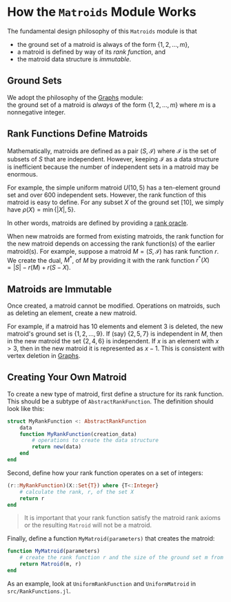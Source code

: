 # How the `Matroids` Module Works

The fundamental design philosophy of this `Matroids` module is that  
* the ground set of a matroid is always of the form $\{1,2,\ldots,m\}$,
* a matroid is defined by way of its *rank function*, and
* the matroid data structure is *immutable*.

## Ground Sets

We adopt the philosophy of the [Graphs](https://juliagraphs.org/Graphs.jl/stable/) module:  
the ground set of a matroid is *always* of the form $\{1,2,\ldots,m\}$ where $m$ is a nonnegative integer. 


## Rank Functions Define Matroids

Mathematically, matroids are defined as a pair $(S,\mathcal{I})$ where $\mathcal{I}$ is the set of subsets of $S$ that are independent. 
However, keeping $\mathcal{I}$ as a data structure is inefficient because the number of independent sets in a matroid may be enormous. 

For example, the simple uniform matroid $U(10,5)$ has a ten-element ground set and over 600 independent sets. 
However, the rank function of this matroid is easy to define. 
For any subset $X$ of the ground set $[10]$, we simply have $\rho(X) = \min\{|X|, 5\}$.

In other words, matroids are defined by providing a 
[rank oracle](https://en.wikipedia.org/wiki/Matroid_oracle).

When new matroids are formed from existing matroids, the rank function for the new matroid depends on accessing the rank function(s) of the earlier matroid(s). 
For example, suppose a matroid $M=(S,\mathcal{I})$ has rank function $r$. 
We create the dual, $M^*$, of $M$ by providing it with the rank function 
$r^*(X) = |S| - r(M) + r(S-X)$. 
 

## Matroids are Immutable

Once created, a matroid cannot be modified. Operations on matroids, such as deleting an element, create a new matroid. 

For example, if a matroid has 10 elements and element 3 is deleted, the new matroid's ground set is $\{1,2,\ldots,9\}$. 
If (say) $\{2,5,7\}$ is independent in $M$, then in the new matroid the set $\{2,4,6\}$ is independent. 
If $x$ is an element with $x>3$, then in the new matroid it is represented as $x-1$. 
This is consistent with vertex deletion in [Graphs](https://juliagraphs.org/Graphs.jl/stable/). 

## Creating Your Own Matroid

To create a new type of matroid, first define a structure for its rank function. 
This should be a subtype of `AbstractRankFunction`. 
The definition should look like this:
```julia
struct MyRankFunction <: AbstractRankFunction
    data
    function MyRankFunction(creation_data)
        # operations to create the data structure 
        return new(data)
    end 
end
```

Second, define how your rank function operates on a set of integers:
```julia
(r::MyRankFunction)(X::Set{T}) where {T<:Integer}
    # calculate the rank, r, of the set X
    return r
end
```

> It is important that your rank function satisfy the matroid rank axioms or the resulting `Matroid` will not be a matroid.

Finally, define a function `MyMatroid(parameters)` that creates the matroid:
```julia
function MyMatroid(parameters)
    # create the rank function r and the size of the ground set m from the parameters
    return Matroid(m, r)
end
```

As an example, look at `UniformRankFunction` and `UniformMatroid` in `src/RankFunctions.jl`.

